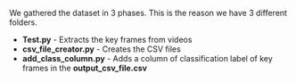 We gathered the dataset in 3 phases. This is the reason we have 3 different folders. 

* **Test.py** - Extracts the key frames from videos
* **csv_file_creator.py** - Creates the CSV files
* **add_class_column.py** - Adds a column of classification label of key frames in the **output_csv_file.csv**
